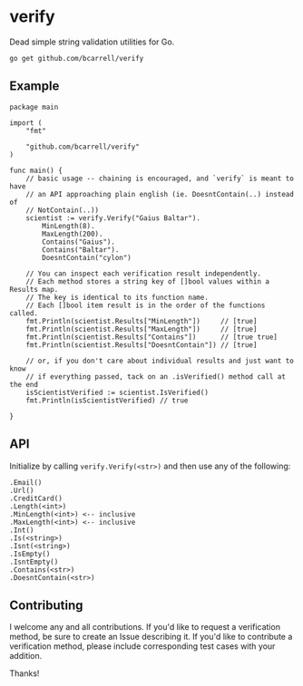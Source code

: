 # verify

Dead simple string validation utilities for Go.

    go get github.com/bcarrell/verify

## Example
	package main

	import (
		"fmt"

		"github.com/bcarrell/verify"
	)

	func main() {
		// basic usage -- chaining is encouraged, and `verify` is meant to have
		// an API approaching plain english (ie. DoesntContain(..) instead of
		// NotContain(..))
		scientist := verify.Verify("Gaius Baltar").
			MinLength(8).
			MaxLength(200).
			Contains("Gaius").
			Contains("Baltar").
			DoesntContain("cylon")

		// You can inspect each verification result independently.
		// Each method stores a string key of []bool values within a Results map.
		// The key is identical to its function name.
		// Each []bool item result is in the order of the functions called.
		fmt.Println(scientist.Results["MinLength"])     // [true]
		fmt.Println(scientist.Results["MaxLength"])     // [true]
		fmt.Println(scientist.Results["Contains"])      // [true true]
		fmt.Println(scientist.Results["DoesntContain"]) // [true]

		// or, if you don't care about individual results and just want to know
		// if everything passed, tack on an .isVerified() method call at the end
		isScientistVerified := scientist.IsVerified()
		fmt.Println(isScientistVerified) // true

	}

## API

Initialize by calling `verify.Verify(<str>)` and then use any of the following:

	.Email()
	.Url()
	.CreditCard()
	.Length(<int>)
	.MinLength(<int>) <-- inclusive
	.MaxLength(<int>) <-- inclusive
	.Int()
	.Is(<string>)
	.Isnt(<string>)
	.IsEmpty()
	.IsntEmpty()
	.Contains(<str>)
	.DoesntContain(<str>)

## Contributing

I welcome any and all contributions.  If you'd like to request a verification
method, be sure to create an Issue describing it.  If you'd like to contribute
a verification method, please include corresponding test cases with your addition.

Thanks!
